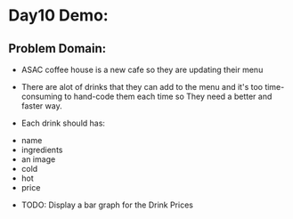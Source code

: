 # Day10 Demo: 

## Problem Domain: 

* ASAC coffee house is a new cafe so they are updating their menu 
* There are alot of drinks that they can add to the menu and  it's too time-consuming to hand-code them each time   so They need a better and faster way.

* Each drink should has:
 - name
 - ingredients
 - an image
 - cold
 - hot 
 - price 

* TODO: Display a bar graph for the Drink Prices